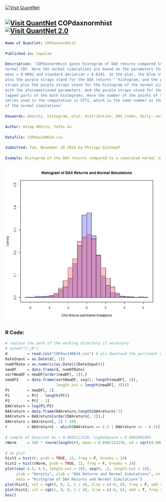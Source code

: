 
[<img src="https://github.com/QuantLet/Styleguide-and-FAQ/blob/master/pictures/banner.png" width="880" alt="Visit QuantNet">](http://quantlet.de/index.php?p=info)

## [<img src="https://github.com/QuantLet/Styleguide-and-Validation-procedure/blob/master/pictures/qloqo.png" alt="Visit QuantNet">](http://quantlet.de/) **COPdaxnormhist**[<img src="https://github.com/QuantLet/Styleguide-and-Validation-procedure/blob/master/pictures/QN2.png" width="60" alt="Visit QuantNet 2.0">](http://quantlet.de/d3/ia)

```yaml
Name of Quantlet: COPdaxnormhist
 
Published in: Copulae

Description: 'COPdaxnormhist gives histogram of DAX returns compared to the
normal CDF. Here the normal simulations are based on the parameters that 
mean = 0.0002 and standard deviation = 0.0141. In the plot, the blue straps
plus the purple straps stand for the DAX returns'' histogram, and the pink 
straps plus the purple straps stand for the histogram of the normal simulations
with the aforementioned parameters. And the purple straps stand for the over-
lapped parts of the both histograms. Here the number of the points of the time
series used in the computation is 5771, which is the same number as the number
of the normal simulations'
  
Keywords: density, histogram, plot, distribution, DAX index, daily, normal, CDF

Author: Ostap Okhrin, Yafei Xu

Datafile: COPdax140624.csv

Submitted: Tue, November 18 2014 by Philipp Gschoepf

Example: Histogram of the DAX returns compared to a simulated normal sample.

```

![Picture1](COPdaxnormhist.png)

### R Code:
```r
# replace the path of the working directory if necessary
# setwd("C:/R") 
d         = read.csv("COPdax140624.csv") # pls download the pertinent data set.
DateInput = as.Date(d[, 1])
numOfDate = as.numeric(as.Date(c(DateInput)))
newDF     = data.frame(d, numOfDate)
sortNewDF = newDF[order(newDF[, 3]),]
newDF2    = data.frame(sortNewDF, seq(1, length(newDF[, 3]),
                       length.out = length(newDF[, 3])))
Pt        = newDF[, 2]
P1        = Pt[ - length(Pt)]
P2        = Pt[ - 1]
DAXreturn = log(P1/P2)
DAXreturn = data.frame(DAXreturn,length(DAXreturn):1)
DAXreturn = DAXreturn[order(DAXreturn[, 2]),]
DAXreturn = DAXreturn[, 1] * 100
r         = DAXreturn[ - which(DAXreturn >= 6.5 | DAXreturn <= - 6.5)]

# sample of Gaussian mu = 0.0002113130, sigmaSquare = 0.0002001865
rNorm     = 100 * rnorm(length(r), mean = 0.0002113130, sd = sqrt(0.0002001865))

# do plot
hist1 = hist(r, prob = TRUE, 12, freq = F, breaks = 24) 
hist2 = hist(rNorm, prob = TRUE, 12, freq = F, breaks = 24) 
plot(seq(-6.5, 6.5, length.out = 10), seq(0, .5, length.out = 10),
     ylab = "Density", xlab = "DAX Returns and Normal Simulations", col = "White", 
	 main = "Histogram of DAX Returns and Normal Simulations")
plot(hist1, col = rgb(0, 0, 1, 1 / 4), xlim = c(-6, 6), freq = F, add = T)  
plot(hist2, col = rgb(1, 0, 0, 1 / 4), xlim = c(-6, 6), add = T, freq = F)  
box()




```
